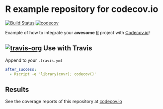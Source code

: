 # R example repository for codecov.io

[![Build Status](https://img.shields.io/travis/codecov/example-r/master.svg)](https://travis-ci.org/codecov/example-r) [![codecov](https://img.shields.io/codecov/c/github/codecov/example-r.svg)](https://codecov.io/github/codecov/example-r) 

Example of how to integrate your **awesome** [R](http://www.r-project.org/) project with [Codecov.io](https://codecov.io)!

## [![travis-org](https://avatars2.githubusercontent.com/u/639823?v=2&s=50)](https://travis-ci.org) Use with Travis

Append to your `.travis.yml`

```yml
after_success:
  - Rscript -e 'library(covr); codecov()'
```

## Results

See the coverage reports of this repository at [codecov.io](https://codecov.io/github/codecov/example-r)
